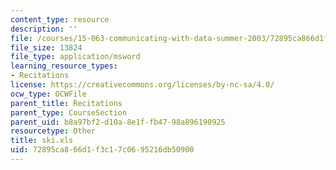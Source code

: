 ```yaml
---
content_type: resource
description: ''
file: /courses/15-063-communicating-with-data-summer-2003/72895ca866d1f3c17c0695216db50900_ski.xls
file_size: 13824
file_type: application/msword
learning_resource_types:
- Recitations
license: https://creativecommons.org/licenses/by-nc-sa/4.0/
ocw_type: OCWFile
parent_title: Recitations
parent_type: CourseSection
parent_uid: b8a97bf2-d10a-8e1f-fb47-98a896190925
resourcetype: Other
title: ski.xls
uid: 72895ca8-66d1-f3c1-7c06-95216db50900
---
```

